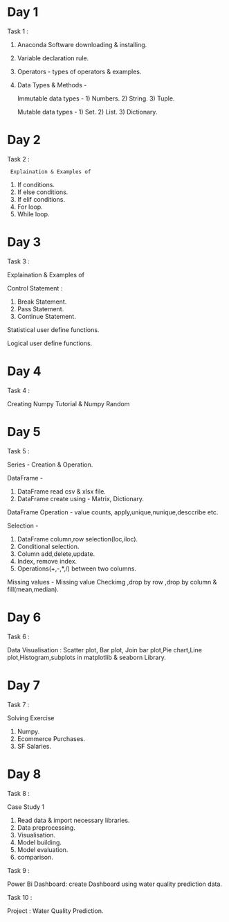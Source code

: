 # Day 1 
Task 1 :

1. Anaconda Software downloading & installing.
2. Variable declaration rule.
3. Operators - types of operators & examples.
4. Data Types & Methods -

   Immutable data types - 1) Numbers. 2) String. 3)  Tuple.

   Mutable data types - 1) Set. 2) List. 3)  Dictionary.

# Day 2 
Task 2 : 

     Explaination & Examples of  
1. If conditions. 
2. If else conditions.
3. If elif conditions.
4. For loop.
5. While loop.

# Day 3 
Task 3 :

Explaination & Examples of 

Control Statement : 
1) Break Statement.
2) Pass Statement.
3) Continue Statement.

Statistical user define functions.

Logical user define functions.

# Day 4 
Task 4 :

Creating Numpy Tutorial & Numpy Random

# Day 5 
Task 5 : 

Series - Creation & Operation.

DataFrame - 
1) DataFrame read csv & xlsx file.
2) DataFrame create using - Matrix, Dictionary.

DataFrame Operation - value counts, apply,unique,nunique,desccribe etc.

Selection - 
1) DataFrame column,row selection(loc,iloc).
2) Conditional selection.
3) Column add,delete,update.
4) Index, remove index.
5) Operations(+,-,*,/) between two columns.

Missing values - Missing value Checkimg ,drop by row ,drop by column & fill(mean,median).

# Day 6 
Task 6 :

Data Visualisation : Scatter plot, Bar plot, Join bar plot,Pie chart,Line plot,Histogram,subplots in matplotlib & seaborn Library.

# Day 7 
Task 7 :

Solving Exercise
1) Numpy.
2) Ecommerce Purchases.
3) SF Salaries.

# Day 8 
Task 8 :

Case Study 1

1) Read data & import necessary libraries.
2) Data preprocessing.
3) Visualisation.
4) Model building.
5) Model evaluation.
6) comparison.

Task 9 :

Power Bi Dashboard: create Dashboard using water quality prediction data.

Task 10 : 

Project : Water Quality Prediction.


